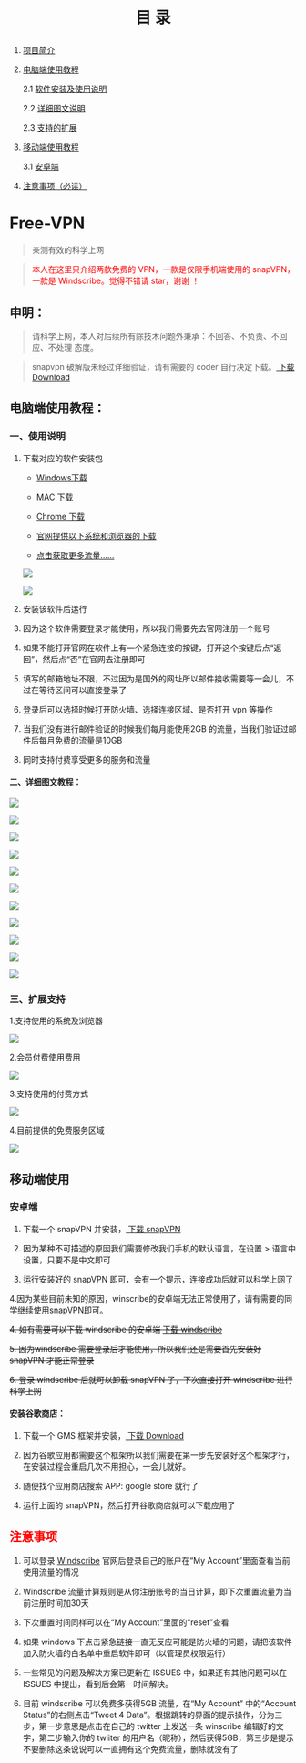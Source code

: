 ﻿<h1><p align="center">目   录</p></h1>


1. <a href="#desc">项目简介</a>
2. <a href="#windows">电脑端使用教程</a>

    2.1 <a href="#windowsdownload">软件安装及使用说明</a>
    
    2.2 <a href="#windowsinstall">详细图文说明</a>
    
    2.3 <a href="#extentions">支持的扩展</a>

3. <a href="#mobile">移动端使用教程</a>

    3.1 <a href="#android">安卓端</a>

4. <a href="#mention">注意事项（必读）</a>

# <a id="desc">Free-VPN</a>

>亲测有效的科学上网

><font color="red">本人在这里只介绍两款免费的 VPN，一款是仅限手机端使用的 snapVPN，一款是 Windscribe。觉得不错请 star，谢谢 ！</font>

## 申明：

 >请科学上网，本人对后续所有除技术问题外秉承：不回答、不负责、不回应、不处理 态度。
  
 >snapvpn 破解版未经过详细验证，请有需要的 coder 自行决定下载。[ 下载 Download](https://github.com/carolcoral/free_vpn/releases/download/10.8/Snap.VPN.apk)
 

## <a id="windows">电脑端使用教程</a>：

### <a id="windowsdownload">一、使用说明</a>

1. 下载对应的软件安装包
  
   * [Windows下载](https://github.com/carolcoral/free_vpn/releases/download/10.8/Windscribe.exe)
  
   * [MAC 下载](https://github.com/carolcoral/free_vpn/releases/download/10.8/Windscribe.dmg)

   * [Chrome 下载](https://github.com/carolcoral/free_vpn/releases/download/10.8/Winscribe.for.Chrome.7z)
      
   * [官网提供以下系统和浏览器的下载](https://windscribe.com/download)
   
   * [点击获取更多流量......](https://windscribe.com/?friend=486oxp10)
   
   ![](https://github.com/carolcoral/Free-VPN/blob/master/img/download1.png?raw=true)
   
   ![](https://github.com/carolcoral/Free-VPN/blob/master/img/download2.png?raw=true)
 
2. 安装该软件后运行
 
3. 因为这个软件需要登录才能使用，所以我们需要先去官网注册一个账号
 
4. 如果不能打开官网在软件上有一个紧急连接的按键，打开这个按键后点“返回”，然后点“否”在官网去注册即可
 
5. 填写的邮箱地址不限，不过因为是国外的网址所以邮件接收需要等一会儿，不过在等待区间可以直接登录了
 
6. 登录后可以选择时候打开防火墙、选择连接区域、是否打开 vpn 等操作
 
7. 当我们没有进行邮件验证的时候我们每月能使用2GB 的流量，当我们验证过邮件后每月免费的流量是10GB
 
8. 同时支持付费享受更多的服务和流量


#### <a id="windowsinstall">二、详细图文教程：</a>

 ![](https://github.com/carolcoral/Free-VPN/blob/master/img/png/1.png?raw=true)
 
 ![](https://github.com/carolcoral/Free-VPN/blob/master/img/png/2.png?raw=true)
 
 ![](https://github.com/carolcoral/Free-VPN/blob/master/img/png/3.png?raw=true)
 
 ![](https://github.com/carolcoral/Free-VPN/blob/master/img/png/4.png?raw=true)
 
 ![](https://github.com/carolcoral/Free-VPN/blob/master/img/png/5.png?raw=true)
 
 ![](https://github.com/carolcoral/Free-VPN/blob/master/img/png/6.png?raw=true)
 
 ![](https://github.com/carolcoral/Free-VPN/blob/master/img/png/7.png?raw=true)
 
 ![](https://github.com/carolcoral/Free-VPN/blob/master/img/png/8.png?raw=true)
 
 ![](https://github.com/carolcoral/Free-VPN/blob/master/img/png/9.png?raw=true)
 
 ![](https://github.com/carolcoral/Free-VPN/blob/master/img/png/10.png?raw=true)
 
 ![](https://github.com/carolcoral/Free-VPN/blob/master/img/png/11.png?raw=true)

### <a id="extentions">三、扩展支持</a>


1.支持使用的系统及浏览器


![](https://github.com/carolcoral/Free-VPN/blob/master/img/3.png?raw=true)


2.会员付费使用费用

![](https://github.com/carolcoral/Free-VPN/blob/master/img/2.png?raw=true)

3.支持使用的付费方式

![](https://github.com/carolcoral/Free-VPN/blob/master/img/4.png?raw=true)

4.目前提供的免费服务区域

![](https://github.com/carolcoral/Free-VPN/blob/master/img/5.png?raw=true)



## <a id="mobile">移动端使用</a>

### <a id="android">安卓端</a>

1. 下载一个 snapVPN 并安装，[ 下载 snapVPN](https://github.com/carolcoral/free_vpn/releases/download/10.8/base.apk)

2. 因为某种不可描述的原因我们需要修改我们手机的默认语言，在设置 > 语言中设置，只要不是中文即可

3. 运行安装好的 snapVPN 即可，会有一个提示，连接成功后就可以科学上网了

4.因为某些目前未知的原因，winscribe的安卓端无法正常使用了，请有需要的同学继续使用snapVPN即可。

<s>4. 如有需要可以下载 windscribe 的安卓端 [下载 windscribe](https://github.com/carolcoral/free_vpn/releases/download/10.8/com.windscribe.vpn_114.apk)</s>

<s>5. 因为windscribe 需要登录后才能使用，所以我们还是需要首先安装好 snapVPN 才能正常登录</s>

<s>6. 登录 windscribe 后就可以卸载 snapVPN 了，下次直接打开 windscribe 进行科学上网</s>

#### 安装谷歌商店：

1. 下载一个 GMS 框架并安装，[ 下载 Download](https://github.com/carolcoral/free_vpn/releases/download/10.8/GMSanzhuangqi_1.apk)

2. 因为谷歌应用都需要这个框架所以我们需要在第一步先安装好这个框架才行，在安装过程会重启几次不用担心，一会儿就好。

3. 随便找个应用商店搜索 APP: google store 就行了

4. 运行上面的 snapVPN，然后打开谷歌商店就可以下载应用了

## <a id="mention"><font color="red">注意事项</font></a>

1. 可以登录 [Windscribe](https://windscribe.com/) 官网后登录自己的账户在“My Account”里面查看当前使用流量的情况

2. Windscribe 流量计算规则是从你注册账号的当日计算，即下次重置流量为当前注册时间加30天

3. 下次重置时间同样可以在“My Account”里面的“reset”查看

4. 如果 windows 下点击紧急链接一直无反应可能是防火墙的问题，请把该软件加入防火墙的白名单中重启软件即可（以管理员权限运行）

5. 一些常见的问题及解决方案已更新在 ISSUES 中，如果还有其他问题可以在 ISSUES 中提出，看到后会第一时间解决。

6. 目前 windscribe 可以免费多获得5GB 流量，在“My Account” 中的“Account Status”的右侧点击“Tweet 4 Data”。根据跳转的界面的提示操作，分为三步，第一步意思是点击在自己的 twitter 上发送一条 winscribe 编辑好的文字，第二步输入你的 twiiter 的用户名（昵称），然后获得5GB，第三步是提示不要删除这条说说可以一直拥有这个免费流量，删除就没有了

